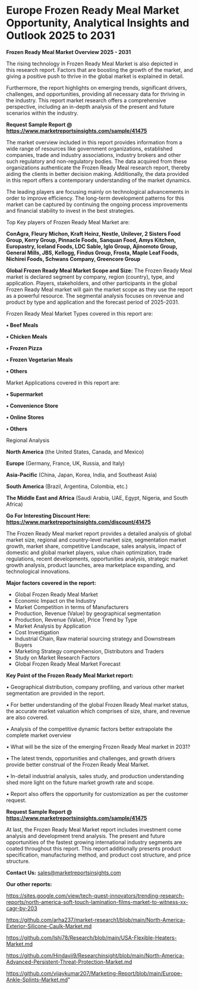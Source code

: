 # Europe Frozen Ready Meal Market Opportunity, Analytical Insights and Outlook 2025 to 2031

<Strong> Frozen Ready Meal Market Overview 2025 - 2031</strong>

The rising technology in Frozen Ready Meal Market is also depicted in this research report. Factors that are boosting the growth of the market, and giving a positive push to thrive in the global market is explained in detail.

Furthermore, the report highlights on emerging trends, significant drivers, challenges, and opportunities, providing all necessary data for thriving in the industry. This report market research offers a comprehensive perspective, including an in-depth analysis of the present and future scenarios within the industry.

<strong>Request Sample Report @ <a href=https://www.marketreportsinsights.com/sample/41475>https://www.marketreportsinsights.com/sample/41475</a></strong>

The market overview included in this report provides information from a wide range of resources like government organizations, established companies, trade and industry associations, industry brokers and other such regulatory and non-regulatory bodies. The data acquired from these organizations authenticate the Frozen Ready Meal research report, thereby aiding the clients in better decision making. Additionally, the data provided in this report offers a contemporary understanding of the market dynamics.

The leading players are focusing mainly on technological advancements in order to improve efficiency. The long-term development patterns for this market can be captured by continuing the ongoing process improvements and financial stability to invest in the best strategies.

Top Key players of Frozen Ready Meal Market are:

<strong>ConAgra, Fleury Michon, Kraft Heinz, Nestle, Unilever, 2 Sisters Food Group, Kerry Group, Pinnacle Foods, Sanquan Food, Amys Kitchen, Europastry, Iceland Foods, LDC Sable, Iglo Group, Ajinomoto Group, General Mills, JBS, Kellogg, Findus Group, Frosta, Maple Leaf Foods, Nichirei Foods, Schwans Company, Greencore Group</strong>

<strong><b>Global Frozen Ready Meal Market Scope and Size:</b></strong>
The Frozen Ready Meal market is declared segment by company, region (country), type, and application. Players, stakeholders, and other participants in the global Frozen Ready Meal market will gain the market scope as they use the report as a powerful resource. The segmental analysis focuses on revenue and product by type and application and the forecast period of 2025-2031.

Frozen Ready Meal Market Types covered in this report are:

<strong>•  Beef Meals

•  Chicken Meals

•  Frozen Pizza

•  Frozen Vegetarian Meals

•  Others</strong>

Market Applications covered in this report are:

<strong>•  Supermarket

•  Convenience Store

•  Online Stores

•  Others</strong> 

Regional Analysis

<strong>North America</strong> (the United States, Canada, and Mexico)

<strong>Europe</strong> (Germany, France, UK, Russia, and Italy)

<strong>Asia-Pacific</strong> (China, Japan, Korea, India, and Southeast Asia)

<strong>South America</strong> (Brazil, Argentina, Colombia, etc.)

<strong>The Middle East and Africa</strong> (Saudi Arabia, UAE, Egypt, Nigeria, and South Africa)

<strong>Go For Interesting Discount Here: <a href=https://www.marketreportsinsights.com/discount/41475>https://www.marketreportsinsights.com/discount/41475</a></strong>

The Frozen Ready Meal market report provides a detailed analysis of global market size, regional and country-level market size, segmentation market growth, market share, competitive Landscape, sales analysis, impact of domestic and global market players, value chain optimization, trade regulations, recent developments, opportunities analysis, strategic market growth analysis, product launches, area marketplace expanding, and technological innovations.

<strong><b>Major factors covered in the report:</b></strong>
<ul>
  <li>Global Frozen Ready Meal Market </li>
  <li>Economic Impact on the Industry</li>
  <li>Market Competition in terms of Manufacturers</li>
  <li>Production, Revenue (Value) by geographical segmentation</li>
  <li>Production, Revenue (Value), Price Trend by Type</li>
  <li>Market Analysis by Application</li>
  <li>Cost Investigation</li>
  <li>Industrial Chain, Raw material sourcing strategy and Downstream Buyers</li>
  <li>Marketing Strategy comprehension, Distributors and Traders</li>
  <li>Study on Market Research Factors</li>
  <li>Global Frozen Ready Meal Market Forecast</li>
</ul>

<strong><b>Key Point of the Frozen Ready Meal Market report:</b></strong>

• Geographical distribution, company profiling, and various other market segmentation are provided in the report.

• For better understanding of the global Frozen Ready Meal market status, the accurate market valuation which comprises of size, share, and revenue are also covered.

• Analysis of the competitive dynamic factors better extrapolate the complete market overview

• What will be the size of the emerging Frozen Ready Meal market in 2031?

• The latest trends, opportunities and challenges, and growth drivers provide better construal of the Frozen Ready Meal Market.

• In-detail industrial analysis, sales study, and production understanding shed more light on the future market growth rate and scope.

• Report also offers the opportunity for customization as per the customer request.

<strong>Request Sample Report @ <a href=https://www.marketreportsinsights.com/sample/41475>https://www.marketreportsinsights.com/sample/41475</a></strong>

At last, the Frozen Ready Meal Market report includes investment come analysis and development trend analysis. The present and future opportunities of the fastest growing international industry segments are coated throughout this report. This report additionally presents product specification, manufacturing method, and product cost structure, and price structure.

<strong>Contact Us:</strong>
sales@marketreportsinsights.com

<strong>Our other reports:</strong>

<a href=https://sites.google.com/view/tech-quest-innovators/trending-research-reports/north-america-soft-touch-lamination-films-market-to-witness-xx-cagr-by-203>https://sites.google.com/view/tech-quest-innovators/trending-research-reports/north-america-soft-touch-lamination-films-market-to-witness-xx-cagr-by-203</a>

<a href=https://github.com/arha237/market-research1/blob/main/North-America-Exterior-Silicone-Caulk-Market.md>https://github.com/arha237/market-research1/blob/main/North-America-Exterior-Silicone-Caulk-Market.md</a>

<a href=https://github.com/Ishi78/Research/blob/main/USA-Flexible-Heaters-Market.md>https://github.com/Ishi78/Research/blob/main/USA-Flexible-Heaters-Market.md</a>

<a href=https://github.com/Hindavii9/Researchinsight/blob/main/North-America-Advanced-Persistent-Threat-Protection-Market.md>https://github.com/Hindavii9/Researchinsight/blob/main/North-America-Advanced-Persistent-Threat-Protection-Market.md</a>

<a href=https://github.com/vijaykumar207/Marketing-Report/blob/main/Europe-Ankle-Splints-Market.md>https://github.com/vijaykumar207/Marketing-Report/blob/main/Europe-Ankle-Splints-Market.md</a>"
